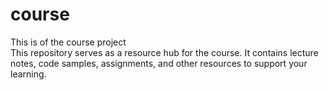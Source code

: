 # course
This is of the course project
<br>
This repository serves as a resource hub for the course. It contains lecture notes, code samples, assignments, and other resources to support your learning.
